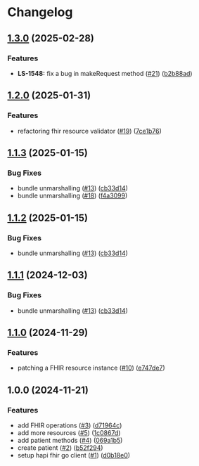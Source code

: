 # Changelog

## [1.3.0](https://github.com/savannahghi/hapi-fhir-go/compare/v1.2.0...v1.3.0) (2025-02-28)


### Features

* **LS-1548:** fix a bug in makeRequest method ([#21](https://github.com/savannahghi/hapi-fhir-go/issues/21)) ([b2b88ad](https://github.com/savannahghi/hapi-fhir-go/commit/b2b88ad0d81a03fa99c13d6d9f1470bdd96b11bf))

## [1.2.0](https://github.com/savannahghi/hapi-fhir-go/compare/v1.1.3...v1.2.0) (2025-01-31)


### Features

* refactoring fhir resource validator ([#19](https://github.com/savannahghi/hapi-fhir-go/issues/19)) ([7ce1b76](https://github.com/savannahghi/hapi-fhir-go/commit/7ce1b76b53da52ee9df900dd05691b98ebdf5357))

## [1.1.3](https://github.com/savannahghi/hapi-fhir-go/compare/v1.1.2...v1.1.3) (2025-01-15)


### Bug Fixes

* bundle unmarshalling ([#13](https://github.com/savannahghi/hapi-fhir-go/issues/13)) ([cb33d14](https://github.com/savannahghi/hapi-fhir-go/commit/cb33d143273613d9e8c76e9fe2522fcd102238ff))
* bundle unmarshalling ([#18](https://github.com/savannahghi/hapi-fhir-go/issues/18)) ([f4a3099](https://github.com/savannahghi/hapi-fhir-go/commit/f4a3099ea8c83417db7a37957c0b41b4e48ccddc))

## [1.1.2](https://github.com/savannahghi/hapi-fhir-go/compare/v1.1.1...v1.1.2) (2025-01-15)


### Bug Fixes

* bundle unmarshalling ([#13](https://github.com/savannahghi/hapi-fhir-go/issues/13)) ([cb33d14](https://github.com/savannahghi/hapi-fhir-go/commit/cb33d143273613d9e8c76e9fe2522fcd102238ff))

## [1.1.1](https://github.com/savannahghi/hapi-fhir-go/compare/v1.1.0...v1.1.1) (2024-12-03)


### Bug Fixes

* bundle unmarshalling ([#13](https://github.com/savannahghi/hapi-fhir-go/issues/13)) ([cb33d14](https://github.com/savannahghi/hapi-fhir-go/commit/cb33d143273613d9e8c76e9fe2522fcd102238ff))

## [1.1.0](https://github.com/savannahghi/hapi-fhir-go/compare/v1.0.0...v1.1.0) (2024-11-29)


### Features

* patching a FHIR resource instance ([#10](https://github.com/savannahghi/hapi-fhir-go/issues/10)) ([e747de7](https://github.com/savannahghi/hapi-fhir-go/commit/e747de79e5583846c5cea13ea586e90ccc17ccc9))

## 1.0.0 (2024-11-21)


### Features

* add FHIR operations ([#3](https://github.com/savannahghi/hapi-fhir-go/issues/3)) ([d71964c](https://github.com/savannahghi/hapi-fhir-go/commit/d71964c70d433d8d96fb6d2f70143ecc9eb0176f))
* add more resources ([#5](https://github.com/savannahghi/hapi-fhir-go/issues/5)) ([1c0867d](https://github.com/savannahghi/hapi-fhir-go/commit/1c0867dc0141c7d7a627badb1e6bd7eb17dd4d0a))
* add patient methods ([#4](https://github.com/savannahghi/hapi-fhir-go/issues/4)) ([069a1b5](https://github.com/savannahghi/hapi-fhir-go/commit/069a1b588b2776a24a58388ac919a3519bdc3d02))
* create patient ([#2](https://github.com/savannahghi/hapi-fhir-go/issues/2)) ([b52f294](https://github.com/savannahghi/hapi-fhir-go/commit/b52f294f879106e8c0a05ee9b8e0ebea5f79d2d3))
* setup hapi fhir go client ([#1](https://github.com/savannahghi/hapi-fhir-go/issues/1)) ([d0b18e0](https://github.com/savannahghi/hapi-fhir-go/commit/d0b18e0066f4ef23112904af97b1256cbbe6a7dd))
